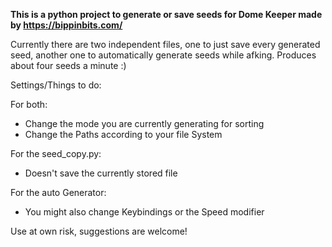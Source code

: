 **This is a python project to generate or save seeds for Dome Keeper made by https://bippinbits.com/**

Currently there are two independent files, one to just save every generated seed, another one to automatically generate seeds while afking. Produces about four seeds a minute :)

Settings/Things to do:

For both: 
- Change the mode you are currently generating for sorting
- Change the Paths according to your file System

For the seed_copy.py:
- Doesn't save the currently stored file

For the auto Generator:
- You might also change Keybindings or the Speed modifier



Use at own risk, suggestions are welcome!
